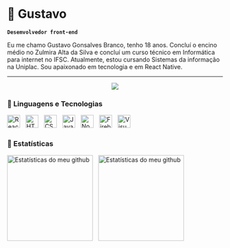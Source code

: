 # 👀 Gustavo

**`Desemvolvedor front-end`**

Eu me chamo Gustavo Gonsalves Branco, tenho 18 anos. Concluí o encino médio no Zulmira Alta da Silva e concluí um curso técnico em Informática para internet no IFSC. Atualmente, estou cursando Sistemas da informação na Uniplac. Sou apaixonado em tecnologia e em React Native.

---

<p align="center">
<a href="https://wa.me/+554998243576" target="_blank">
<img src="https://img.shields.io/badge/whats-25D366?style=for-the-badge&logo=whatsapp&logoColor=white">
</a>
</p>

### 🤖 Linguagens e Tecnologias

<img align="left" alt="React Native" title="react-native" width="30px" style="padding-right: 10px" src="https://skillicons.dev/icons?i=react"/>

<img align="left" alt="HTML" title="html" width="30px" style="padding-right: 10px" src="https://skillicons.dev/icons?i=html"/>

<img align="left" alt="CSS" title="css" width="30px" style="padding-right: 10px" src="https://skillicons.dev/icons?i=css"/>

<img align="left" alt="JavaScript" title="javascript" width="30px" style="padding-right: 10px" src="https://skillicons.dev/icons?i=js"/>

<img align="left" alt="NodeJS" title="NodeJS" width="30px" style="padding-right: 10px" src="https://skillicons.dev/icons?i=nodejs"/>

<img align="left" alt="Firebase" title="Firebase" width="30px" style="padding-right: 10px" src="https://skillicons.dev/icons?i=firebase"/>

<img align="left" alt="Visual Stúdio Code" title="Visual Stúdio Code" width="30px" style="padding-right: 10px" src="https://skillicons.dev/icons?i=vscode"/>

<br/><br/>

### 🤖 Estatísticas

<img align="left" alt="Estatísticas do meu github" height="200" style="padding-right: 10px" src="https://github-readme-stats.vercel.app/api?username=gustavogonsalvesbranco&show_icons=true&theme=tokyonight&include_all_commits=true&locate=pt-br"/>

<img align="left" alt="Estatísticas do meu github" height="200" style="padding-right: 10px" src="https://github-readme-stats.vercel.app/api/top-langs/?username=gustavogonsalvesbranco&theme=tokyonight&layout=compact&custom_title=Tecnologias&langs_count=7"/>
